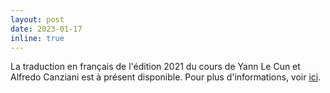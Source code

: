 ```yaml
---
layout: post
date: 2023-01-17
inline: true
---
```


La traduction en français de l'édition 2021 du cours de Yann Le Cun et Alfredo Canziani est à présent disponible. Pour plus d'informations, voir [ici](https://lbourdois.github.io/projects/2_project/).
